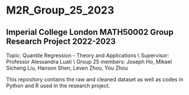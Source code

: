 # M2R_Group_25_2023
## Imperial College London MATH50002 Group Research Project 2022-2023

Topic: Quantile Regression - Theory and Applications \\
Supervisor: Professor Alessandra Luati \\
Group 25 members: Joseph Ho, Mikael Sicheng Liu, Hanson Shen, Leven Zhou, You Zhou

This repository contains the raw and cleaned dataset as well as codes in Python and R used in the research project.
